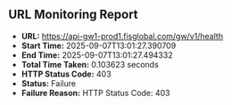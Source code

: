 ## URL Monitoring Report

- **URL:** https://api-gw1-prod1.fisglobal.com/gw/v1/health
- **Start Time:** 2025-09-07T13:01:27.390709
- **End Time:** 2025-09-07T13:01:27.494332
- **Total Time Taken:** 0.103623 seconds
- **HTTP Status Code:** 403
- **Status:** Failure
- **Failure Reason:** HTTP Status Code: 403
